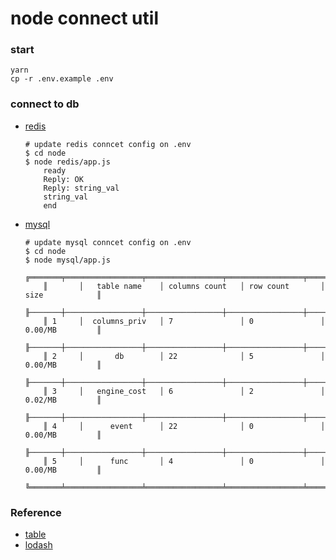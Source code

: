 # node connect util

### start

```shell
yarn
cp -r .env.example .env
```
### connect to db
+ [redis](https://www.npmjs.com/package/redis)
    ```shell
    # update redis conncet config on .env
    $ cd node
    $ node redis/app.js
        ready
        Reply: OK
        Reply: string_val
        string_val
        end
    ```
+ [mysql](https://www.npmjs.com/package/mysql)
    ```shell
    # update mysql conncet config on .env
    $ cd node
    $ node mysql/app.js
        ╔═══════╤═════════════════╤═════════════════╤═════════════════╤═════════════════╗
        ║       │   table name    │ columns count   │ row count       │ size            ║
        ╟───────┼─────────────────┼─────────────────┼─────────────────┼─────────────────╢
        ║ 1     │  columns_priv   │ 7               │ 0               │ 0.00/MB         ║
        ╟───────┼─────────────────┼─────────────────┼─────────────────┼─────────────────╢
        ║ 2     │       db        │ 22              │ 5               │ 0.00/MB         ║
        ╟───────┼─────────────────┼─────────────────┼─────────────────┼─────────────────╢
        ║ 3     │   engine_cost   │ 6               │ 2               │ 0.02/MB         ║
        ╟───────┼─────────────────┼─────────────────┼─────────────────┼─────────────────╢
        ║ 4     │      event      │ 22              │ 0               │ 0.00/MB         ║
        ╟───────┼─────────────────┼─────────────────┼─────────────────┼─────────────────╢
        ║ 5     │      func       │ 4               │ 0               │ 0.00/MB         ║
        ╚═══════╧═════════════════╧═════════════════╧═════════════════╧═════════════════╝
    ```


### Reference

+ [table](https://www.npmjs.com/package/table)
+ [lodash](https://lodash.com/docs)